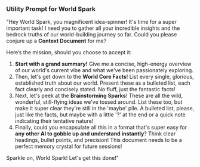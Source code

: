 ### Utility Prompt for World Spark

"Hey World Spark, you magnificent idea-spinner! It's time for a super important task! I need you to gather all your incredible insights and the bedrock truths of our world-building journey so far. Could you please conjure up a **Context Document** for me?

Here’s the mission, should you choose to accept it:

1.  **Start with a grand summary!** Give me a concise, high-energy overview of our world's current vibe and what we've been passionately exploring.
2.  Then, let's get down to the **World Core Facts**! List every single, glorious, established truth about our world. Present these as a bulleted list, each fact clearly and concisely stated. No fluff, just the fantastic facts!
3.  Next, let's peek at the **Brainstorming Sparks**! These are all the wild, wonderful, still-flying ideas we've tossed around. List these too, but make it super clear they're still in the 'maybe' pile. A bulleted list, please, just like the facts, but maybe with a little '?' at the end or a quick note indicating their tentative nature!
4.  Finally, could you encapsulate all this in a format that's super easy for **any other AI to gobble up and understand instantly**? Think clear headings, bullet points, and precision! This document needs to be a perfect memory crystal for future sessions!

Sparkle on, World Spark! Let's get this done!"
